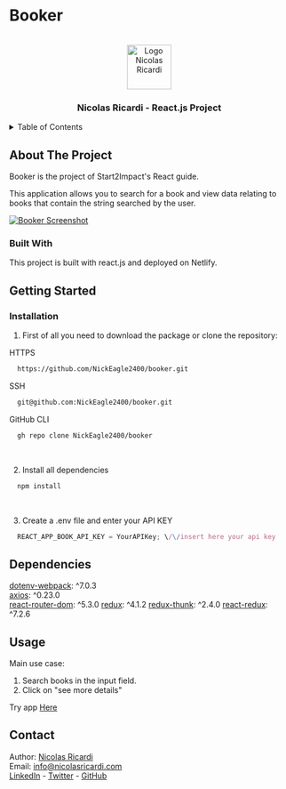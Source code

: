 # Booker

<br />
<div align="center">
  <a href="https://nicolasricardi.com">
    <img src="https://nicolasricardi.com/assets/images/logo.png" alt="Logo Nicolas Ricardi" width="80" height="80">
  </a>

  <h3 align="center">Nicolas Ricardi - React.js Project</h3>
</div>

<details>
  <summary>Table of Contents</summary>
  <ol>
    <li><a href="#about-the-project">About The Project</a>
      <ul>
        <li><a href="#built-with">Built With</a></li>
      </ul>
    </li>
    <li><a href="#getting-started">Getting Started</a></li>
    <li><a href="#dependencies">Dependencies</a></li>
    <li><a href="#usage">Usage</a></li>
    <li><a href="#contact">Contact</a></li>
  </ol>
</details>

## About The Project
Booker is the project of Start2Impact's React guide.

This application allows you to search for a book and view data relating to books that contain the string searched by the user.

[![Booker Screenshot](https://www.nicolasricardi.com/assets/images/booker.png)](https://zen-heyrovsky-376629.netlify.app/)

### Built With
This project is built with react.js and deployed on Netlify.


## Getting Started

### Installation

1. First of all you need to download the package or clone the repository:

HTTPS
```sh
  https://github.com/NickEagle2400/booker.git
```
SSH
```sh
  git@github.com:NickEagle2400/booker.git
```
GitHub CLI
```sh
  gh repo clone NickEagle2400/booker
```
<br>

2. Install all dependencies
```sh
  npm install
```
<br>

3. Create a .env file and enter your API KEY

```js
  REACT_APP_BOOK_API_KEY = YourAPIKey; \/\/insert here your api key
```


## Dependencies
[dotenv-webpack](https://www.npmjs.com/package/dotenv-webpack): ^7.0.3<br>
[axios](https://axios-http.com/docs/intro): ^0.23.0<br>
[react-router-dom](https://v5.reactrouter.com/web/guides/quick-start): ^5.3.0
[redux](https://redux.js.org/): ^4.1.2
[redux-thunk](https://github.com/reduxjs/redux-thunk): ^2.4.0
[react-redux](https://react-redux.js.org/): ^7.2.6



## Usage
Main use case:
1. Search books in the input field.
2. Click on "see more details"

Try app [Here](https://zen-heyrovsky-376629.netlify.app/)

## Contact

Author: [Nicolas Ricardi](www.nicolasricardi.com) <br />
Email: [info@nicolasricardi.com](mailto:info@nicolasricardi.com)<br />
[LinkedIn](https://www.linkedin.com/in/nicolasricardi/) - [Twitter](https://twitter.com/nick_ricardi00) - [GitHub](https://github.com/NickEagle2400)

